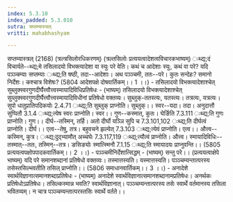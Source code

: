 ```yaml
---
index: 5.3.10
index_padded: 5.3.010
sutra: सप्तम्यास्त्रल्
vritti: mahabhashyam

---
```

 सप्तम्यास्त्रल् (2168) (त्रल्त्रसिलोरधिकरणम्) (त्रल्तसिलोः प्रत्ययत्वादेशत्वविचारकभाष्यम्) ःथ्द्य;दं विचार्यते--ःथ्द्य;मे तसिलादयो विभक्त्यादेशा वा स्युः परे वेति। कथं च आदेशाः स्युः, कथं वा परे? यदि पञ्ञ्चम्याः सप्तम्याः ःथ्द्य;ति षष्ठी, तदा--आदेशाः। अथ पञ्ञ्चमी, ततः--परे। कुतः सन्देहः? समानो निर्देशः। कश्चात्र विशेषः? (5804 आदेशपक्षे दोषवार्तिकम्।। 1 ।।) - तसिलादयो विभक्त्यादेशाश्चेत् सुब्लुक्स्वरगुणदीर्घैत्त्वौत्त्वस्मायादिविधिप्रतिषेधः - (भाष्यम्) तसिलादयो विभक्त्यादेशाश्चेत् सुव्लुक्स्वरगुणदीर्घैत्त्वौत्त्वस्मायादिविधीनां प्रतिषेधो वक्तव्यः। सुब्लुक्-ततस्त्यः, यतस्त्यः। तत्रत्यः, यत्रत्यः। सुपो धातुप्रातिपदिकयोः 2.4.71 ःथ्द्य;ति सुब्लुक् प्राप्नोति। सुब्लुक्।। स्वर--यदा। तदा। अनुदात्तौ सुप्पितौ 3.1.4 ःथ्द्य;त्येष स्वरः प्राप्नोति। स्वर।। गुण--कस्मात्, कुतः। घेर्ङिति 7.3.111 ःथ्द्य;ति गुणः प्राप्नोति। गुण।। दीर्घ--तस्मिन्, तर्हि। अतो दीर्घो यञ्ञि सुपि च 7.3.101,102 ःथ्द्य;ति दीर्घत्वं प्राप्नोति। दीर्घ।। एत्व--तेषु, तत्र। बहुवचने झल्येत् 7.3.103 ःथ्द्य;त्येवं प्राप्नोति। एत्व।। औत्त्व--कस्मिन्, कुत्र। ःथ्द्य;दुद्भ्यामौत् अच्चघेः 7.3.117,119 ःथ्द्य;त्यौत्वं प्राप्नोति। औत्त्व। स्मायादिविधिः--तस्मात्--ततः, तस्मिन्--तत्र। ङसिङ्योः स्मात्स्मिनौ 7.1.15 ःथ्द्य;ति स्मायादयः प्राप्नुवन्ति।। (5805 प्रत्ययत्वपक्षोपपादकवार्तिकम्।। 2 ।।) - पञ्ञ्चमीनिर्देशात्सिद्धम् - (भाष्यम्) सन्तु परे।। (प्रत्ययत्वाक्षेपे भाष्यम्) यदि परे समानशब्दानां प्रतिषेधो वक्तव्यः। तस्मात्तस्यति। यस्मात्तस्यति। पञ्ञ्चम्यन्तात्परस्य तसेस्तसिल्भवतीति तसिल् प्राप्नोति।। (5806 समाधानवार्तिकम्।। 3 ।।) - अनादेशे स्वार्थविज्ञानात्समानशब्दाप्रतिषेधः - (भाष्यम्) अनादेशे स्वार्थविज्ञानात्समानशब्दानामप्रतिषेधः। अनर्थकः प्रतिषेधोऽप्रतिषेधः। तसिल्कस्मान्न भवति? स्वार्थविज्ञानात्। पञ्ञ्चम्यन्तात्परस्य तसेः स्वार्थे वर्तमानस्य तसिला भवितव्यम्। न चात्र पञ्ञ्चम्यन्तात्परस्तसिः स्वार्थे वर्तते।। 